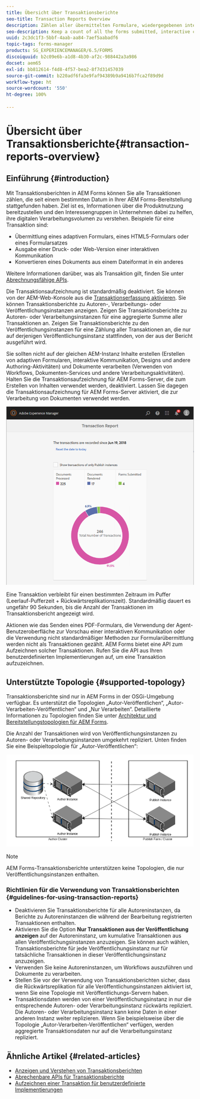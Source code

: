 ```yaml
---
title: Übersicht über Transaktionsberichte
seo-title: Transaction Reports Overview
description: Zählen aller übermittelten Formulare, wiedergegebenen interaktiven Kommunikationen, in ein anderes Format konvertierten Dokumente usw.
seo-description: Keep a count of all the forms submitted, interactive communication rendered, Documents converted to one format to another, and more
uuid: 2c3dc1f3-5bbf-4aab-aa84-7aef5aabadf6
topic-tags: forms-manager
products: SG_EXPERIENCEMANAGER/6.5/FORMS
discoiquuid: b2c09e6b-a1d8-4b30-af2c-988442a3a986
docset: aem65
exl-id: bb812614-f4d8-4f57-bea2-8f7d31457039
source-git-commit: b220adf6fa3e9faf94389b9a9416b7fca2f89d9d
workflow-type: ht
source-wordcount: '550'
ht-degree: 100%

---
```


# Übersicht über Transaktionsberichte{#transaction-reports-overview}

## Einführung {#introduction}

Mit Transaktionsberichten in AEM Forms können Sie alle Transaktionen zählen, die seit einem bestimmten Datum in Ihrer AEM Forms-Bereitstellung stattgefunden haben. Ziel ist es, Informationen über die Produktnutzung bereitzustellen und den Interessengruppen in Unternehmen dabei zu helfen, ihre digitalen Verarbeitungsvolumen zu verstehen. Beispiele für eine Transaktion sind:

* Übermittlung eines adaptiven Formulars, eines HTML5-Formulars oder eines Formularsatzes
* Ausgabe einer Druck- oder Web-Version einer interaktiven Kommunikation
* Konvertieren eines Dokuments aus einem Dateiformat in ein anderes

Weitere Informationen darüber, was als Transaktion gilt, finden Sie unter [Abrechnungsfähige APIs](../../forms/using/transaction-reports-billable-apis.md).

Die Transaktionsaufzeichnung ist standardmäßig deaktiviert. Sie können von der AEM-Web-Konsole aus die [Transaktionserfassung aktivieren](../../forms/using/viewing-and-understanding-transaction-reports.md#setting-up-transaction-reports). Sie können Transaktionsberichte zu Autoren-, Verarbeitungs- oder Veröffentlichungsinstanzen anzeigen. Zeigen Sie Transaktionsberichte zu Autoren- oder Verarbeitungsinstanzen für eine aggregierte Summe aller Transaktionen an. Zeigen Sie Transaktionsberichte zu den Veröffentlichungsinstanzen für eine Zählung aller Transaktionen an, die nur auf derjenigen Veröffentlichungsinstanz stattfinden, von der aus der Bericht ausgeführt wird.

Sie sollten nicht auf der gleichen AEM-Instanz Inhalte erstellen (Erstellen von adaptiven Formularen, interaktive Kommunikation, Designs und andere Authoring-Aktivitäten) und Dokumente verarbeiten (Verwenden von Workflows, Dokumenten-Services und andere Verarbeitungsaktivitäten). Halten Sie die Transaktionsaufzeichnung für AEM Forms-Server, die zum Erstellen von Inhalten verwendet werden, deaktiviert. Lassen Sie dagegen die Transaktionsaufzeichnung für AEM Forms-Server aktiviert, die zur Verarbeitung von Dokumenten verwendet werden.

![sample-transaction-report-author-1](assets/sample-transaction-report-author-1.png)

Eine Transaktion verbleibt für einen bestimmten Zeitraum im Puffer (Leerlauf-Pufferzeit + Rückwärtsreplikationszeit). Standardmäßig dauert es ungefähr 90 Sekunden, bis die Anzahl der Transaktionen im Transaktionsbericht angezeigt wird.

Aktionen wie das Senden eines PDF-Formulars, die Verwendung der Agent-Benutzeroberfläche zur Vorschau einer interaktiven Kommunikation oder die Verwendung nicht standardmäßiger Methoden zur Formularübermittlung werden nicht als Transaktionen gezählt. AEM Forms bietet eine API zum Aufzeichnen solcher Transaktionen. Rufen Sie die API aus Ihren benutzerdefinierten Implementierungen auf, um eine Transaktion aufzuzeichnen.

## Unterstützte Topologie {#supported-topology}

Transaktionsberichte sind nur in AEM Forms in der OSGi-Umgebung verfügbar. Es unterstützt die Topologien „Autor-Veröffentlichen“, „Autor-Verarbeiten-Veröffentlichen“ und „Nur Verarbeiten“. Detaillierte Informationen zu Topologien finden Sie unter [Architektur und Bereitstellungstopologien für AEM Forms](../../forms/using/transaction-reports-overview.md).

Die Anzahl der Transaktionen wird von Veröffentlichungsinstanzen zu Autoren- oder Verarbeitungsinstanzen umgekehrt repliziert. Unten finden Sie eine Beispieltopologie für „Autor-Veröffentlichen“:

![simple-author-publish-topology](assets/simple-author-publish-topology.png)

>[!NOTE]
>
>AEM Forms-Transaktionsberichte unterstützen keine Topologien, die nur Veröffentlichungsinstanzen enthalten.

### Richtlinien für die Verwendung von Transaktionsberichten {#guidelines-for-using-transaction-reports}

* Deaktivieren Sie Transaktionsberichte für alle Autoreninstanzen, da Berichte zu Autoreninstanzen die während der Bearbeitung registrierten Transaktionen enthalten.
* Aktivieren Sie die Option **Nur Transaktionen aus der Veröffentlichung anzeigen** auf der Autoreninstanz, um kumulative Transaktionen aus allen Veröffentlichungsinstanzen anzuzeigen. Sie können auch wählen, Transaktionsberichte für jede Veröffentlichungsinstanz nur für tatsächliche Transaktionen in dieser Veröffentlichungsinstanz anzuzeigen.
* Verwenden Sie keine Autoreninstanzen, um Workflows auszuführen und Dokumente zu verarbeiten.
* Stellen Sie vor der Verwendung von Transaktionsberichten sicher, dass die Rückwärtsreplikation für alle Veröffentlichungsinstanzen aktiviert ist, wenn Sie eine Topologie mit Veröffentlichungs-Servern haben.
* Transaktionsdaten werden von einer Veröffentlichungsinstanz in nur die entsprechende Autoren- oder Verarbeitungsinstanz rückwärts repliziert. Die Autoren- oder Verarbeitungsinstanz kann keine Daten in einer anderen Instanz weiter replizieren. Wenn Sie beispielsweise über die Topologie „Autor-Verarbeiten-Veröffentlichen“ verfügen, werden aggregierte Transaktionsdaten nur auf die Verarbeitungsinstanz repliziert.

## Ähnliche Artikel {#related-articles}

* [Anzeigen und Verstehen von Transaktionsberichten](../../forms/using/viewing-and-understanding-transaction-reports.md)
* [Abrechenbare APIs für Transaktionsberichte](../../forms/using/transaction-reports-billable-apis.md)
* [Aufzeichnen einer Transaktion für benutzerdefinierte Implementierungen](/help/forms/using/record-transaction-custom-implementation.md)
